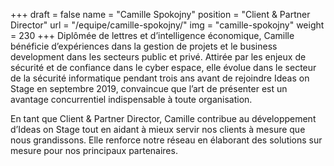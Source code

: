 +++
draft		= false
name		= "Camille Spokojny"
position 	= "Client & Partner Director"
url			= "/equipe/camille-spokojny/"
img			= "camille-spokojny"
weight		= 230
+++
Diplômée de lettres et d’intelligence économique, Camille bénéficie d’expériences dans la gestion de projets et le business development dans les secteurs public et privé. Attirée par les enjeux de sécurité et de confiance dans le cyber espace, elle évolue dans le secteur de la sécurité informatique pendant trois ans avant de rejoindre Ideas on Stage en septembre 2019, convaincue que l’art de présenter est un avantage concurrentiel indispensable à toute organisation. 

En tant que Client & Partner Director, Camille contribue au développement d’Ideas on Stage tout en aidant à mieux servir nos clients à mesure que nous grandissons. Elle renforce notre réseau en élaborant des solutions sur mesure pour nos principaux partenaires. 
